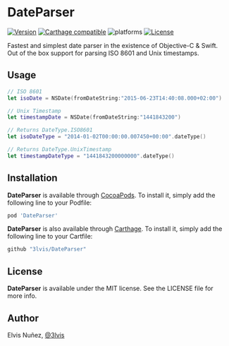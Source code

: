 # DateParser

[![Version](https://img.shields.io/cocoapods/v/DateParser.svg?style=flat)](https://cocoapods.org/pods/DateParser)
[![Carthage compatible](https://img.shields.io/badge/Carthage-compatible-4BC51D.svg?style=flat)](https://github.com/3lvis/DateParser)
![platforms](https://img.shields.io/badge/platforms-iOS%20%7C%20OS%20X%20%7C%20watchOS%20%7C%20tvOS%20-lightgrey.svg)
[![License](https://img.shields.io/cocoapods/l/DateParser.svg?style=flat)](https://cocoapods.org/pods/DATAStack)

Fastest and simplest date parser in the existence of Objective-C & Swift. Out of the box support for parsing ISO 8601 and Unix timestamps.

## Usage

```swift
// ISO 8601
let isoDate = NSDate(fromDateString:"2015-06-23T14:40:08.000+02:00")

// Unix Timestamp
let timestampDate = NSDate(fromDateString:"1441843200")

// Returns DateType.ISO8601  
let isoDateType = "2014-01-02T00:00:00.007450+00:00".dateType()

// Returns DateType.UnixTimestamp
let timestampDateType = "1441843200000000".dateType()
```

## Installation

**DateParser** is available through [CocoaPods](http://cocoapods.org). To install
it, simply add the following line to your Podfile:

```ruby
pod 'DateParser'
```

**DateParser** is also available through [Carthage](https://github.com/Carthage/Carthage). To install
it, simply add the following line to your Cartfile:

```ruby
github "3lvis/DateParser"
```

## License

**DateParser** is available under the MIT license. See the LICENSE file for more info.

## Author

Elvis Nuñez, [@3lvis](https://twitter.com/3lvis)
